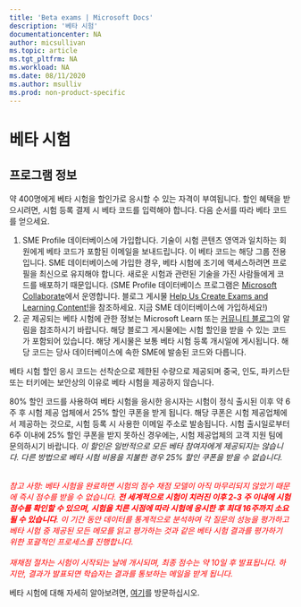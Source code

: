 ```yaml
---
title: 'Beta exams | Microsoft Docs'
description: '베타 시험' 
documentationcenter: NA 
author: micsullivan
ms.topic: article
ms.tgt_pltfrm: NA
ms.workload: NA
ms.date: 08/11/2020
ms.author: msulliv
ms.prod: non-product-specific
---
```

# 베타 시험

## 프로그램 정보

약 400명에게 베타 시험을 할인가로 응시할 수 있는 자격이 부여됩니다. 할인 혜택을 받으시려면, 시험 등록 결제 시 베타 코드를 입력해야 합니다. 다음 순서를 따라 베타 코드를 얻으세요.

1. SME Profile 데이터베이스에 가입합니다. 기술이 시험 콘텐츠 영역과 일치하는 회원에게 베타 코드가 포함된 이메일을 보내드립니다. 이 베타 코드는 해당 그룹 전용입니다. SME 데이터베이스에 가입한 경우, 베타 시험에 조기에 액세스하려면 프로필을 최신으로 유지해야 합니다. 새로운 시험과 관련된 기술을 가진 사람들에게 코드를 배포하기 때문입니다. (SME Profile 데이터베이스 프로그램은 [Microsoft Collaborate](https://aka.ms/collaborate)에서 운영합니다. 블로그 게시물 [Help Us Create Exams and Learning Content!](/learn/certifications/posts/help-us-create-exams-and-learning-content)을 참조하세요. 지금 SME 데이터베이스에 가입하세요!)
2. 곧 제공되는 베타 시험에 관한 정보는 Microsoft Learn 또는 [커뮤니티 블로그](https://www.microsoft.com/en-us/learning/community-blog.aspx)의 알림을 참조하시기 바랍니다. 해당 블로그 게시물에는 시험 할인을 받을 수 있는 코드가 포함되어 있습니다. 해당 게시물은 보통 베타 시험 등록 개시일에 게시됩니다. 해당 코드는 당사 데이터베이스에 속한 SME에 발송된 코드와 다릅니다.

베타 시험 할인 응시 코드는 선착순으로 제한된 수량으로 제공되며 중국, 인도, 파키스탄 또는 터키에는 보안상의 이유로 베타 시험을 제공하지 않습니다.

80% 할인 코드를 사용하여 베타 시험을 응시한 응시자는 시험이 정식 출시된 이후 약 6주 후 시험 제공 업체에서 25% 할인 쿠폰을 받게 됩니다. 해당 쿠폰은 시험 제공업체에서 제공하는 것으로, 시험 등록 시 사용한 이메일 주소로 발송됩니다. 시험 출시일로부터 6주 이내에 25% 할인 쿠폰을 받지 못하신 경우에는, 시험 제공업체의 고객 지원 팀에 문의하시기 바랍니다. _이 할인은 일반적으로 모든 베타 참여자에게 제공되지는 않습니다. 다른 방법으로 베타 시험 비용을 지불한 경우 25% 할인 쿠폰을 받을 수 없습니다._
<br/><br/>
<div><font color='red'><em>
참고 사항: 베타 시험을 완료하면 시험의 점수 채점 모델이 아직 마무리되지 않았기 때문에 즉시 점수를 받을 수 없습니다. <strong>전 세계적으로 시험이 치러진 이후 2-3 주 이내에 시험 점수를 확인할 수 있으며, 시험을 치른 시점에 따라 시험에 응시한 후 최대 16주까지 소요될 수 있습니다</strong>. 이 기간 동안 데이터를 통계적으로 분석하여 각 질문의 성능을 평가하고 베타 시험 중 제공된 모든 메모를 읽고 평가하는 것과 같은 베타 시험 결과를 평가하기 위한 포괄적인 프로세스를 진행합니다.</em></font></div>
<br/>
<div><font color='red'><em> 재채점 절차는 시험이 시작되는 날에 개시되며, 최종 점수는 약 10일 후 발표됩니다. 하지만, 결과가 발표되면 학습자는 결과를 통보하는 메일을 받게 됩니다.</em></font></div>

베타 시험에 대해 자세히 알아보려면, [여기](/learn/certifications/certification-exams#participating-in-beta-exams)를 방문하십시오.
